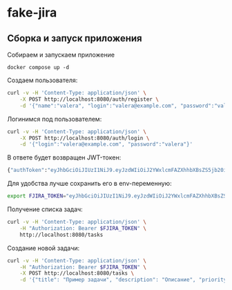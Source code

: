 # fake-jira


## Сборка и запуск приложения

Собираем и запускаем приложение
```
docker compose up -d
```

Создаем пользователя:
```bash
curl -v -H 'Content-Type: application/json' \
    -X POST http://localhost:8080/auth/register \
    -d '{"name":"valera", "login":"valera@example.com", "password":"valera"}'
```

Логинимся под пользователем:
```bash
curl -v -H 'Content-Type: application/json' \
    -X POST http://localhost:8080/auth/login \
    -d '{"login":"valera@example.com", "password":"valera"}' 
```

В ответе будет возвращен JWT-токен:
```bash
{"authToken":"eyJhbGciOiJIUzI1NiJ9.eyJzdWIiOiJ2YWxlcmFAZXhhbXBsZS5jb20iLCJyb2xlIjpbXSwiaWF0IjoxNzAyOTE1NDg4LCJleHAiOjE3MDI5NTE0ODh9.vyhAUMzSbwKpOO0eU4gv1scQaf5611J2xIqDyBENOiw"}
```

Для удобства лучше сохранить его в env-переменную:
```bash
export FJIRA_TOKEN="eyJhbGciOiJIUzI1NiJ9.eyJzdWIiOiJ2YWxlcmFAZXhhbXBsZS5jb20iLCJyb2xlIjpbXSwiaWF0IjoxNzAyOTE1NDg4LCJleHAiOjE3MDI5NTE0ODh9.vyhAUMzSbwKpOO0eU4gv1scQaf5611J2xIqDyBENOiw"
```

Получение списка задач:
```bash
curl -v -H 'Content-Type: application/json' \
    -H "Authorization: Bearer $FJIRA_TOKEN" \
    http://localhost:8080/tasks 
```

Создание новой задачи:
```bash
curl -v -H 'Content-Type: application/json' \
    -H "Authorization: Bearer $FJIRA_TOKEN" \
    -X POST http://localhost:8080/tasks \
    -d '{"title": "Пример задачи", "description": "Описание", "priority": "MINOR"}' 
```
